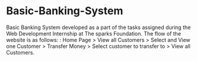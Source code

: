 # Basic-Banking-System
Basic Banking System developed as a part of the tasks assigned during the Web Development Internship at The sparks Foundation. The flow of the website is as follows: : Home Page > View all Customers > Select and View one Customer > Transfer Money > Select customer to transfer to > View all Customers.










